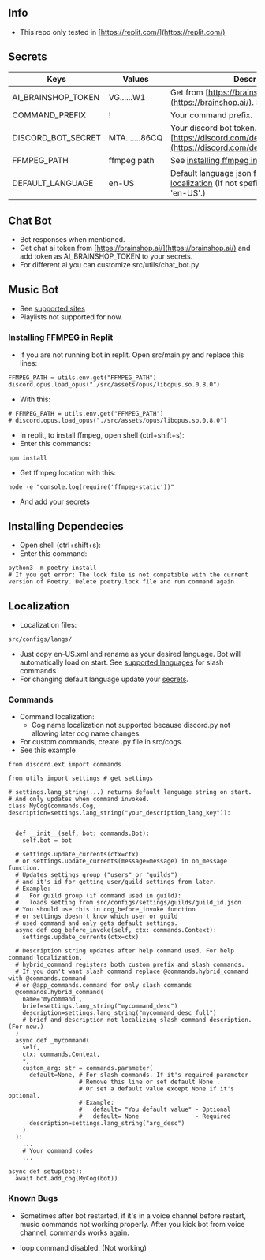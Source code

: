 ## Info

- This repo only tested in [https://replit.com/](https://replit.com/)

## Secrets

Keys | Values | Description
--- | --- | --- 
AI_BRAINSHOP_TOKEN | VG......W1 | Get from [https://brainshop.ai/](https://brainshop.ai/). See [Chat bot](#chat-bot)
COMMAND_PREFIX | ! | Your command prefix.
DISCORD_BOT_SECRET | MTA.......86CQ | Your discord bot token. [https://discord.com/developers/applications](https://discord.com/developers/applications)
FFMPEG_PATH | ffmpeg path | See [installing ffmpeg in replit](#installing-ffmpeg-in-replit)
DEFAULT_LANGUAGE | en-US | Default language json file name. See [localization](#localization) (If not spefied or empty it will be 'en-US'.)

## Chat Bot

- Bot responses when mentioned.
- Get chat ai token from [https://brainshop.ai/](https://brainshop.ai/) and add token as AI_BRAINSHOP_TOKEN to your secrets.
- For different ai you can customize src/utils/chat_bot.py

## Music Bot

- See [supported sites](https://github.com/yt-dlp/yt-dlp/blob/master/supportedsites.md)
- Playlists not supported for now.

### Installing FFMPEG in Replit

- If you are not running bot in replit. Open src/main.py and replace this lines:
```
FFMPEG_PATH = utils.env.get("FFMPEG_PATH")
discord.opus.load_opus("./src/assets/opus/libopus.so.0.8.0")
```
- With this:
```
# FFMPEG_PATH = utils.env.get("FFMPEG_PATH")
# discord.opus.load_opus("./src/assets/opus/libopus.so.0.8.0")
```

- In replit, to install ffmpeg, open shell (ctrl+shift+s):
- Enter this commands:
```
npm install
```

- Get ffmpeg location with this:
```
node -e "console.log(require('ffmpeg-static'))"
```
- And add your [secrets](#secrets)


## Installing Dependecies
- Open shell (ctrl+shift+s):
- Enter this command:
```
python3 -m poetry install
# If you get error: The lock file is not compatible with the current version of Poetry. Delete poetry.lock file and run command again
```

## Localization

- Localization files:
```
src/configs/langs/
```
- Just copy en-US.xml and rename as your desired language. Bot will automatically load on start. See [supported languages](https://discord.com/developers/docs/reference#locales) for slash commands
- For changing default language update your [secrets](#secrets).

### Commands

- Command localization:
  - Cog name localization not supported because discord.py not allowing later cog name changes.
- For custom commands, create .py file in src/cogs.
- See this example
```
from discord.ext import commands

from utils import settings # get settings

# settings.lang_string(...) returns default language string on start.
# And only updates when command invoked.
class MyCog(commands.Cog, description=settings.lang_string("your_description_lang_key")): 

  
  def __init__(self, bot: commands.Bot):
    self.bot = bot

  # settings.update_currents(ctx=ctx) 
  # or settings.update_currents(message=message) in on_message function.
  # Updates settings group ("users" or "guilds") 
  # and it's id for getting user/guild settings from later.
  # Example: 
  #   For guild group (if command used in guild):
  #   loads setting from src/configs/settings/guilds/guild_id.json
  # You should use this in cog_before_invoke function 
  # or settings doesn't know which user or guild 
  # used command and only gets default settings.
  async def cog_before_invoke(self, ctx: commands.Context):
    settings.update_currents(ctx=ctx)

  # Description string updates after help command used. For help command localization.
  # hybrid_command registers both custom prefix and slash commands. 
  # If you don't want slash command replace @commands.hybrid_command with @commands.command
  # or @app_commands.command for only slash commands
  @commands.hybrid_command(
    name='mycommand',
    brief=settings.lang_string("mycommand_desc")
    description=settings.lang_string("mycommand_desc_full") 
    # brief and description not localizing slash command description. (For now.)
  ) 
  async def _mycommand(
    self,
    ctx: commands.Context,
    *,
    custom_arg: str = commands.parameter(
      default=None, # For slash commands. If it's required parameter
                    # Remove this line or set default None .
                    # Or set a default value except None if it's optional.
                    # Example: 
                    #   default= "You default value" - Optional
                    #   default= None                - Required
      description=settings.lang_string("arg_desc")
    )
  ):
    ...
    # Your command codes
    ...

async def setup(bot):
  await bot.add_cog(MyCog(bot))
```

### Known Bugs

- Sometimes after bot restarted, if it's in a voice channel before restart, music commands not working properly. After you kick bot from voice channel, commands works again.

- loop command disabled. (Not working)